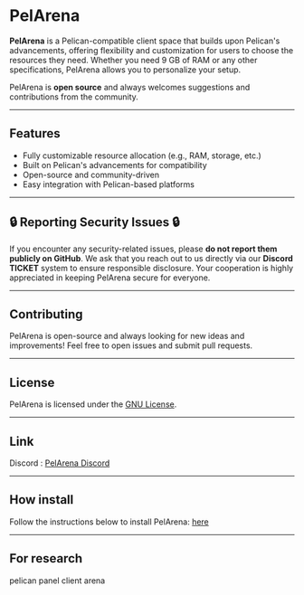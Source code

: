 # PelArena

**PelArena** is a Pelican-compatible client space that builds upon Pelican's advancements, offering flexibility and customization for users to choose the resources they need. Whether you need 9 GB of RAM or any other specifications, PelArena allows you to personalize your setup. 

PelArena is **open source** and always welcomes suggestions and contributions from the community.

---

## Features
- Fully customizable resource allocation (e.g., RAM, storage, etc.)
- Built on Pelican's advancements for compatibility
- Open-source and community-driven
- Easy integration with Pelican-based platforms

---

## 🔒 Reporting Security Issues 🔒

If you encounter any security-related issues, please **do not report them publicly on GitHub**. We ask that you reach out to us directly via our **Discord TICKET** system to ensure responsible disclosure. Your cooperation is highly appreciated in keeping PelArena secure for everyone.

---

## Contributing

PelArena is open-source and always looking for new ideas and improvements! Feel free to open issues and submit pull requests.

---

## License

PelArena is licensed under the [GNU License](LICENSE).

---

## Link

Discord : [PelArena Discord](https://discord.gg/H3nt6Akea9)

---

## How install

Follow the instructions below to install PelArena: [here](https://pelarena.gitbook.io/pelarena)

---

## For research 
pelican panel client arena 